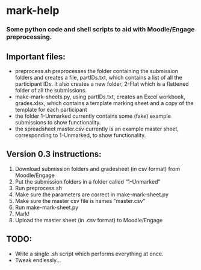 # mark-help

### Some python code and shell scripts to aid with Moodle/Engage preprocessing.

## Important files:

- preprocess.sh preprocesses the folder containing the submission folders and creates a file, partIDs.txt, which contains a list of all the participant IDs. It also creates a new folder, 2-Flat which is a flattened folder of all the submissions.
- make-mark-sheets.py, using partIDs.txt, creates an Excel workbook, grades.xlsx, which contains a template marking sheet and a copy of the template for each participant
- the folder 1-Unmarked currently contains some (fake) example submissions to show functionality.
- the spreadsheet master.csv currently is an example master sheet, corresponding to 1-Unmarked, to show functionality.

## Version 0.3 instructions:

1. Download submission folders and gradesheet (in csv format) from Moodle/Engage
2. Put the submission folders in a folder called “1-Unmarked"
3. Run preprocess.sh
4. Make sure the parameters are correct in make-mark-sheet.py
5. Make sure the master csv file is names "master.csv"
5. Run make-mark-sheet.py
7. Mark!
8. Upload the master sheet (in .csv format) to Moodle/Engage

## TODO:

- Write a single .sh script which performs everything at once.
- Tweak endlessly...
